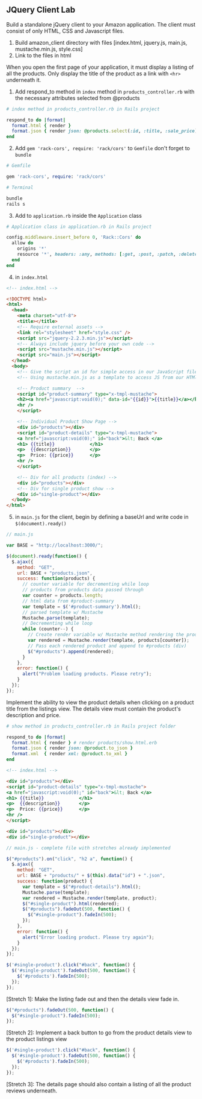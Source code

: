 ## JQuery Client Lab

Build a standalone jQuery client to your Amazon application. The client must consist of only HTML, CSS and Javascript files.

1. Build amazon_client directory with files [index.html, jquery.js, main.js, mustache.min.js, style.css]
2. Link to the files in html

When you open the first page of your application, it must display a listing of all the products. Only display the title of the product as a link with `<hr>` underneath it.

1. Add respond_to method in `index` method in `products_controller.rb` with the necessary attributes selected from @products

```ruby
# index method in products_controller.rb in Rails project

respond_to do |format|
  format.html { render }
  format.json { render json: @products.select(:id, :title, :sale_price) }
end
```

2. Add `gem 'rack-cors', require: 'rack/cors'` to `Gemfile` don't forget to `bundle`

```ruby
# Gemfile

gem 'rack-cors', require: 'rack/cors'
```

```bash
# Terminal

bundle
rails s
```
3. Add to `application.rb` inside the `Application` class

```ruby
# Application class in application.rb in Rails project

config.middleware.insert_before 0, 'Rack::Cors' do
  allow do
    origins '*'
    resource '*', headers: :any, methods: [:get, :post, :patch, :delete]
  end
end
```

4. in `index.html`

```html
<!-- index.html -->

<!DOCTYPE html>
<html>
  <head>
    <meta charset="utf-8">
    <title></title>
    <!-- Require external assets -->
    <link rel="stylesheet" href="style.css" />
    <script src="jquery-2.2.3.min.js"></script>
    <!-- Always include jquery before your own code -->
    <script src="mustache.min.js"></script>
    <script src="main.js"></script>
  </head>
  <body>
    <!-- Give the script an id for simple access in our JavaScript file -->
    <!-- Using mustache.min.js as a template to access JS from our HTMl -->

    <!-- Product summary  -->
    <script id="product-summary" type="x-tmpl-mustache">
    <h2><a href="javascript:void(0);" data-id="{{id}}">{{title}}</a></h2>
    <hr />
    </script>

    <!-- Individual Product Show Page -->
    <div id="products"></div>
    <script id="product-details" type="x-tmpl-mustache">
    <a href="javascript:void(0);" id="back">&lt; Back </a>
    <h1> {{title}}             </h1>
    <p>  {{description}}       </p>
    <p>  Price: {{price}}      </p>
    <hr />
    </script>

    <!-- Div for all products (index) -->
    <div id="products"></div>
    <!-- Div for single product show -->
    <div id="single-product"></div>
  </body>
</html>

```

5. in `main.js` for the client, begin by defining a baseUrl and write code in `$(document).ready()`

```js
// main.js

var BASE = "http://localhost:3000/";

$(document).ready(function() {
  $.ajax({
    method: "GET",
    url: BASE + "products.json",
    success: function(products) {
      // counter variable for decrementing while loop
      // products from products data passed through
      var counter = products.length;
      // html data from #product-summary
      var template = $('#product-summary').html();
      // parsed template w/ Mustache
      Mustache.parse(template);
      // Decrementing while loop
      while (counter--) {
        // Create render variable w/ Mustache method rendering the products
        var rendered = Mustache.render(template, products[counter]);
        // Pass each rendered product and append to #products (div)
        $("#products").append(rendered);
      }
    },
    error: function() {
      alert("Problem loading products. Please retry");
    }
  });
});
```

Implement the ability to view the product details when clicking on a product title from the listings view. The details view must contain the product's description and price.

```ruby
# show method in products_controller.rb in Rails project folder

respond_to do |format|
  format.html { render } # render products/show.html.erb
  format.json { render json: @product.to_json }
  format.xml  { render xml: @product.to_xml }
end
```

```html
<!-- index.html -->

<div id="products"></div>
<script id="product-details" type="x-tmpl-mustache">
<a href="javascript:void(0);" id="back">&lt; Back </a>
<h1> {{title}}             </h1>
<p>  {{description}}       </p>
<p>  Price: {{price}}      </p>
<hr />
</script>

<div id="products"></div>
<div id="single-product"></div>
```

```js
// main.js - complete file with stretches already implemented

$("#products").on("click", "h2 a", function() {
  $.ajax({
    method: "GET",
    url: BASE + "products/" + $(this).data("id") + ".json",
    success: function(product) {
      var template = $("#product-details").html();
      Mustache.parse(template);
      var rendered = Mustache.render(template, product);
      $("#single-product").html(rendered);
      $("#products").fadeOut(500, function() {
        $("#single-product").fadeIn(500);
      });
    },
    error: function() {
      alert("Error loading product. Please try again");
    }
  });
});

$('#single-product').click("#back", function() {
  $('#single-product').fadeOut(500, function() {
    $('#products').fadeIn(500);
  });
});
```

[Stretch 1]: Make the listing fade out and then the details view fade in.
```js
$("#products").fadeOut(500, function() {
  $("#single-product").fadeIn(500);
});
```
[Stretch 2]: Implement a back button to go from the product details view to the product listings view
```js
$('#single-product').click("#back", function() {
  $('#single-product').fadeOut(500, function() {
    $('#products').fadeIn(500);
  });
});
```

[Stretch 3]: The details page should also contain a listing of all the product reviews underneath.

